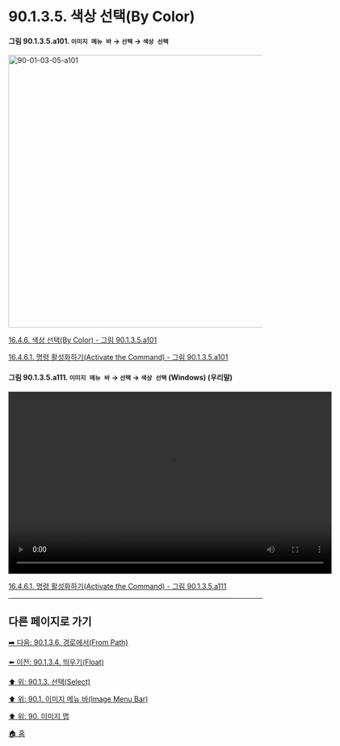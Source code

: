 # 90.1.3.5. 색상 선택(By Color)

<a id="90-01-03-05-a101"></a>

#### 그림 90.1.3.5.a101. `이미지 메뉴 바` → `선택` → `색상 선택`
<img width="934" height="539" alt="90-01-03-05-a101" src="https://github.com/user-attachments/assets/a1b7b219-ad4d-4f6f-b096-8f60879030d3" />

[16.4.6. 색상 선택(By Color) - 그림 90.1.3.5.a101](./16-04-06-00-by-color.md#90-01-03-05-a101)

[16.4.6.1. 명령 활성화하기(Activate the Command) - 그림 90.1.3.5.a101](./16-04-06-01-activating_the_command.md#90-01-03-05-a101)

<a id="90-01-03-05-a111"></a>

#### 그림 90.1.3.5.a111. `이미지 메뉴 바` → `선택` → `색상 선택` (Windows) (우리말)
<video controls="controls" width="640" height="360" src="https://github.com/user-attachments/assets/c70ad76c-22d7-4ef3-836b-f2da34601b02"></video>

[16.4.6.1. 명령 활성화하기(Activate the Command) - 그림 90.1.3.5.a111](./16-04-06-01-activating_the_command.md#90-01-03-05-a111)

***

## 다른 페이지로 가기

[➡️ 다음: 90.1.3.6. 경로에서(From Path)](./90-01-03-06-from_path.md)

[⬅️ 이전: 90.1.3.4. 띄우기(Float)](./90-01-03-04-float.md)

[⬆️ 위: 90.1.3. 선택(Select)](./90-01-03-00-select.md)

[⬆️ 위: 90.1. 이미지 메뉴 바(Image Menu Bar)](./90-01-00-image-menu-bar.md)

[⬆️ 위: 90. 이미지 맵](./90-00-image-map.md)

[🏠 홈](./00-home.md)

